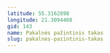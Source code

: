 ```yaml
---
latitude: 55.3162898
longitude: 21.3094408
gid: 143
name: Pakalnės pažintinis takas
slug: pakalnes-pazintinis-takas
---
```


